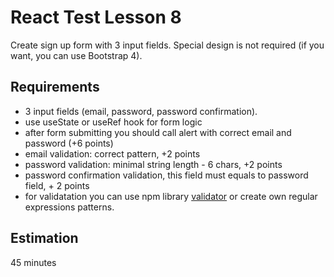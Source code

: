 # React Test Lesson 8

Create sign up form with 3 input fields. Special design is not
required (if you want, you can use Bootstrap 4).

## Requirements

* 3 input fields (email, password, password confirmation).
* use useState or useRef hook for form logic
* after form submitting you should call alert with correct email and password (+6 points)
* email validation: correct pattern, +2 points
* password validation: minimal string length - 6 chars, +2 points
* password confirmation validation, this field must equals to password field, + 2 points
* for validatation you can use npm library [validator](https://www.npmjs.com/package/validator) or create own regular expressions patterns.

## Estimation

45 minutes


